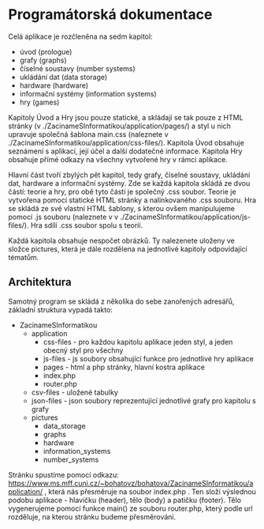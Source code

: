 # Programátorská dokumentace
Celá aplikace je rozčleněna na sedm kapitol: 
- úvod (prologue)
- grafy (graphs)
- číselné soustavy (number systems)
- ukládání dat (data storage)
- hardware (hardware)
- informační systémy (information systems)
- hry (games)

Kapitoly Úvod a Hry jsou pouze statické, a skládají se tak pouze z HTML stránky (v ./ZacinameSInformatikou/application/pages/) a styl u nich upravuje společná šablona main.css (naleznete v ./ZacinameSInformatikou/application/css-files/).
Kapitola Úvod obsahuje seznámení s aplikací, její účel a další dodatečné informace.
Kapitola Hry obsahuje přímé odkazy na všechny vytvořené hry v rámci aplikace.

Hlavní část tvoří zbylých pět kapitol, tedy grafy, číselné soustavy, ukládání dat, hardware a informační systémy.
Zde se každá kapitola skládá ze dvou částí: teorie a hry, pro obě tyto části je společný .css soubor.
Teorie je vytvořena pomocí statické HTML stránky a nalinkovaného .css souboru.
Hra se skládá ze své vlastní HTML šablony, s kterou ovšem manipulujeme pomocí .js souboru (naleznete v v ./ZacinameSInformatikou/application/js-files/). Hra sdílí .css soubor spolu s teorií.

Každá kapitola obsahuje nespočet obrázků. Ty nalezenete uloženy ve složce pictures, která je dále rozdělena na jednotlivé kapitoly odpovídající tématům.

## Architektura
Samotný program se skládá z několika do sebe zanořených adresářů, základní struktura vypadá takto:
- ZacinameSInformatikou
    - application
        - css-files - pro každou kapitolu aplikace jeden styl, a jeden obecný styl pro všechny
        - js-files - js soubory obsahující funkce pro jednotlivé hry aplikace
        - pages - html a php stránky, hlavní kostra aplikace
        - index.php
        - router.php
    - csv-files - uložené tabulky
    - json-files - json soubory reprezentující jednotlivé grafy pro kapitolu s grafy
    - pictures
        - data_storage
        - graphs
        - hardware
        - information_systems
        - number_systems

Stránku spustíme pomocí odkazu: https://www.ms.mff.cuni.cz/~bohatovz/bohatova/ZacinameSInformatikou/application/ , která nás přesměruje na soubor index.php . Ten složí výslednou podobu aplikace - hlavičku (header), tělo (body) a patičku (footer).
Tělo vygenerujeme pomocí funkce main() ze souboru router.php, který podle url rozděluje, na kterou stránku budeme přesměrováni.


